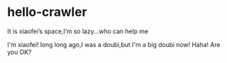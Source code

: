 # hello-crawler
It is xiaofei’s space,I‘m so lazy...who can help me

I'm xiaofei!
long long ago,I was a doubi,but I'm a big doubi now!
Haha! Are you OK?

